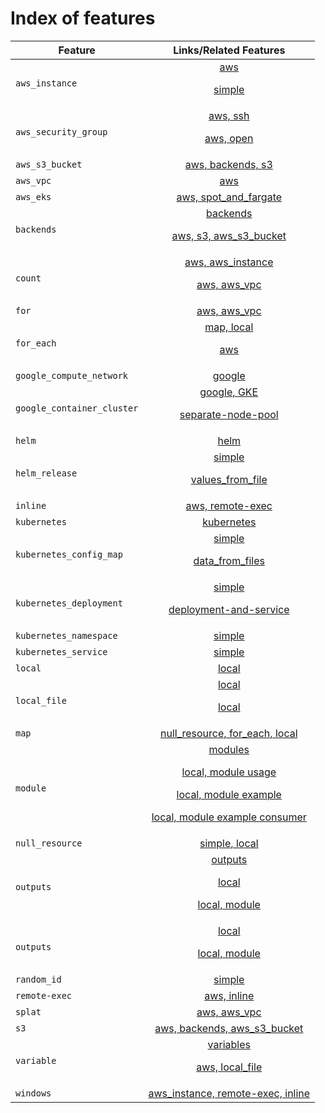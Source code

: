 # Index of features

| Feature                    | Links/Related Features  |
| -------------              |:-------------:|
| `aws_instance`             | [aws](aws/aws_instance) <p/> [simple](aws/aws_instance/simple) |
| `aws_security_group`       | [aws, ssh](aws/aws_security_group/ssh) <p/> [aws, open](aws/aws_security_group/open) |
| `aws_s3_bucket`            | [aws, backends, s3](backends/s3/aws_s3_bucket) |
| `aws_vpc`                  | [aws](aws/aws_vpc/simple) |
| `aws_eks`                  | [aws, spot_and_fargate](aws/aws_eks/fargate/spot_and_fargate) |
| `backends`                 | [backends](backends) <p/> [aws, s3, aws_s3_bucket](backends/s3/aws_s3_bucket) |
| `count`                    | [aws, aws_instance](aws/aws_instance/count) <p/> [aws, aws_vpc](aws/aws_vpc/count) |
| `for`                      | [aws, aws_vpc](aws/aws_vpc/for) |
| `for_each`                 | [map, local](local/null_resource/for_each) <p/> [aws](aws/aws_instance/for_each) |
| `google_compute_network`   | [google](google/google_compute_network/simple) |
| `google_container_cluster` | [google, GKE](google/google_container_cluster/simple) <p/> [separate-node-pool](google/google_container_cluster/separate-node-pool) |
| `helm`                     | [helm](helm) |
| `helm_release`             | [simple](helm/helm_release/simple) <p/> [values_from_file](helm/helm_release/values_from_file) |
| `inline`                   | [aws, remote-exec](aws/aws_instance/remote-exec/inline/) |
| `kubernetes`               | [kubernetes](kubernetes) |
| `kubernetes_config_map`    | [simple](kubernetes/kubernetes_config_map/simple) <p/> [data_from_files](kubernetes/kubernetes_config_map/from_files) |
| `kubernetes_deployment`    | [simple](kubernetes/kubernetes_deployment/simple) <p/> [deployment-and-service](kubernetes/kubernetes_deployment/deployment-and-service) |
| `kubernetes_namespace`     | [simple](kubernetes/kubernetes_namespace/simple) |
| `kubernetes_service`       | [simple](kubernetes/kubernetes_service/simple) |
| `local`                    | [local](local) |
| `local_file`               | [local](local/local_file/hello) <p/> [local](local/local_file/preexisting_file) |
| `map`                      | [null_resource, for_each, local](local/null_resource/for_each) |
| `module`                   | [modules](modules) <p/> [local, module usage](variables/local_file/module) <p/> [local, module example](modules/local_file/hello_module) <p/> [local, module example consumer](modules/local_file/hello_consumer) |
| `null_resource`            | [simple, local](local/null_resource/simple) |
| `outputs`                  | [outputs](outputs) <p/> [local](outputs/local_file/local_file) <p/> [local, module](outputs/local_file/module) |
| `outputs`                  | [local](outputs/local_file/local_file) <p/> [local, module](outputs/local_file/module) |
| `random_id`                | [simple](aws/aws_s3_bucket/simple) |
| `remote-exec`              | [aws, inline](aws/aws_instance/remote-exec/inline) |
| `splat`                    | [aws, aws_vpc](aws/aws_vpc/splat) |
| `s3`                       | [aws, backends, aws_s3_bucket](backends/s3/aws_s3_bucket) |
| `variable`                 | [variables](variables) <p/> [aws, local_file](variables/local_file/local_file) |
| `windows`                  | [aws_instance, remote-exec, inline](aws/aws_instance/remote-exec/inline/windows) |
